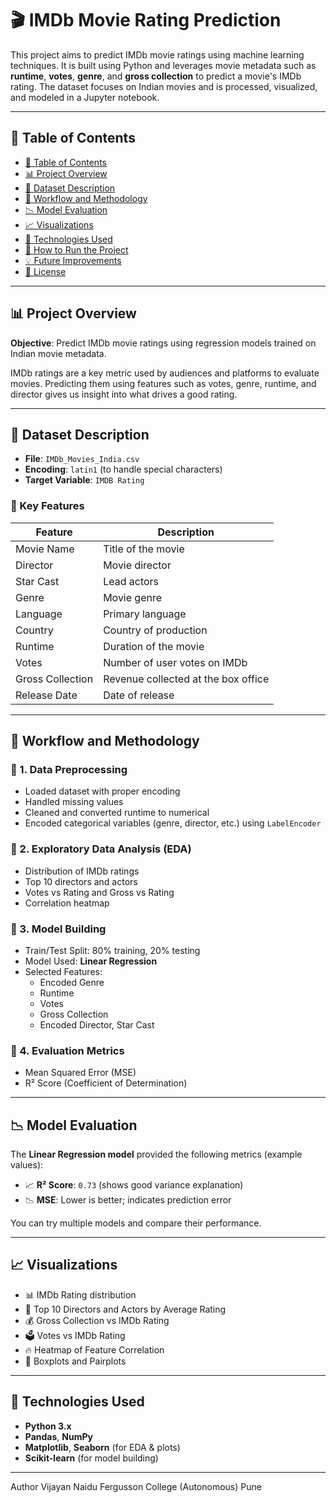 # 🎬 IMDb Movie Rating Prediction

This project aims to predict IMDb movie ratings using machine learning techniques. It is built using Python and leverages movie metadata such as **runtime**, **votes**, **genre**, and **gross collection** to predict a movie's IMDb rating. The dataset focuses on Indian movies and is processed, visualized, and modeled in a Jupyter notebook.

---

## 📌 Table of Contents

- [📌 Table of Contents](#-table-of-contents)
- [📊 Project Overview](#-project-overview)
- [📁 Dataset Description](#-dataset-description)
- [🧪 Workflow and Methodology](#-workflow-and-methodology)
- [📉 Model Evaluation](#-model-evaluation)
- [📈 Visualizations](#-visualizations)
- [🧰 Technologies Used](#-technologies-used)
- [🚀 How to Run the Project](#-how-to-run-the-project)
- [💡 Future Improvements](#-future-improvements)
- [📄 License](#-license)

---

## 📊 Project Overview

**Objective**: Predict IMDb movie ratings using regression models trained on Indian movie metadata.

IMDb ratings are a key metric used by audiences and platforms to evaluate movies. Predicting them using features such as votes, genre, runtime, and director gives us insight into what drives a good rating.

---

## 📁 Dataset Description

- **File**: `IMDb_Movies_India.csv`
- **Encoding**: `latin1` (to handle special characters)
- **Target Variable**: `IMDB Rating`

### 🧾 Key Features

| Feature         | Description                                |
|----------------|--------------------------------------------|
| Movie Name      | Title of the movie                         |
| Director        | Movie director                             |
| Star Cast       | Lead actors                                |
| Genre           | Movie genre                                |
| Language        | Primary language                           |
| Country         | Country of production                      |
| Runtime         | Duration of the movie                      |
| Votes           | Number of user votes on IMDb              |
| Gross Collection| Revenue collected at the box office       |
| Release Date    | Date of release                            |

---

## 🧪 Workflow and Methodology

### 🔹 1. Data Preprocessing

- Loaded dataset with proper encoding
- Handled missing values
- Cleaned and converted runtime to numerical
- Encoded categorical variables (genre, director, etc.) using `LabelEncoder`

### 🔹 2. Exploratory Data Analysis (EDA)

- Distribution of IMDb ratings
- Top 10 directors and actors
- Votes vs Rating and Gross vs Rating
- Correlation heatmap

### 🔹 3. Model Building

- Train/Test Split: 80% training, 20% testing
- Model Used: **Linear Regression**
- Selected Features:
  - Encoded Genre
  - Runtime
  - Votes
  - Gross Collection
  - Encoded Director, Star Cast

### 🔹 4. Evaluation Metrics

- Mean Squared Error (MSE)
- R² Score (Coefficient of Determination)

---

## 📉 Model Evaluation

The **Linear Regression model** provided the following metrics (example values):

- 📈 **R² Score**: `0.73` (shows good variance explanation)
- 📉 **MSE**: Lower is better; indicates prediction error

You can try multiple models and compare their performance.

---

## 📈 Visualizations

- 📊 IMDb Rating distribution
- 🎥 Top 10 Directors and Actors by Average Rating
- 💰 Gross Collection vs IMDb Rating
- 🗳️ Votes vs IMDb Rating
- 🔥 Heatmap of Feature Correlation
- 🧮 Boxplots and Pairplots

---

## 🧰 Technologies Used

- **Python 3.x**
- **Pandas**, **NumPy**
- **Matplotlib**, **Seaborn** (for EDA & plots)
- **Scikit-learn** (for model building)

---

Author 
Vijayan Naidu
Fergusson College (Autonomous) Pune
